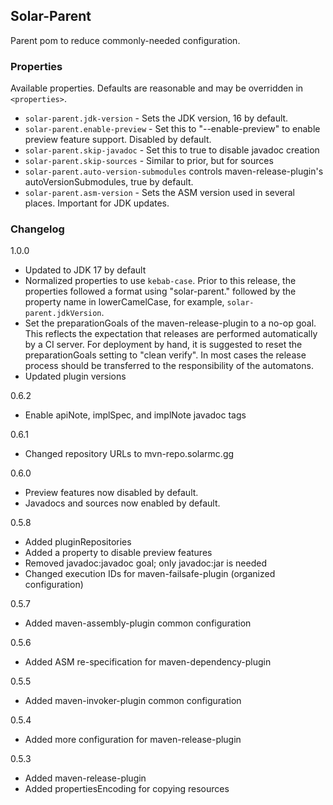 
## Solar-Parent

Parent pom to reduce commonly-needed configuration.

### Properties

Available properties. Defaults are reasonable and may be overridden in `<properties>`.

* `solar-parent.jdk-version` - Sets the JDK version, 16 by default.
* `solar-parent.enable-preview` - Set this to "--enable-preview" to enable preview feature support. Disabled by default.
* `solar-parent.skip-javadoc` - Set this to true to disable javadoc creation
* `solar-parent.skip-sources` - Similar to prior, but for sources
* `solar-parent.auto-version-submodules` controls maven-release-plugin's autoVersionSubmodules, true by default.
* `solar-parent.asm-version` - Sets the ASM version used in several places. Important for JDK updates.

### Changelog

1.0.0

* Updated to JDK 17 by default
* Normalized properties to use `kebab-case`. Prior to this release, the properties followed a format using "solar-parent." followed by the property name in lowerCamelCase, for example, `solar-parent.jdkVersion`.
* Set the preparationGoals of the maven-release-plugin to a no-op goal. This reflects the expectation that releases are performed automatically by a CI server. For deployment by hand, it is suggested to reset the preparationGoals setting to "clean verify". In most cases the release process should be transferred to the responsibility of the automatons.
* Updated plugin versions

0.6.2

* Enable apiNote, implSpec, and implNote javadoc tags

0.6.1

* Changed repository URLs to mvn-repo.solarmc.gg

0.6.0

* Preview features now disabled by default.
* Javadocs and sources now enabled by default.

0.5.8

* Added pluginRepositories
* Added a property to disable preview features
* Removed javadoc:javadoc goal; only javadoc:jar is needed
* Changed execution IDs for maven-failsafe-plugin (organized configuration)

0.5.7

* Added maven-assembly-plugin common configuration

0.5.6

* Added ASM re-specification for maven-dependency-plugin

0.5.5

* Added maven-invoker-plugin common configuration

0.5.4

* Added more configuration for maven-release-plugin

0.5.3

* Added maven-release-plugin
* Added propertiesEncoding for copying resources

